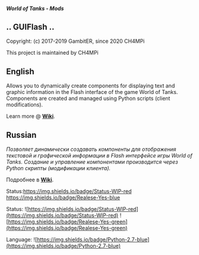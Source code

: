 ##### World of Tanks - Mods

## .. GUIFlash ..

Copyright: (c) 2017-2019 GambitER, since 2020 CH4MPi

This project is maintained by CH4MPi

## English
Allows you to dynamically create components for displaying text and graphic information in the Flash interface of the game World of Tanks. Components are created and managed using Python scripts (client modifications).

Learn more @ [**Wiki**](https://github.com/CH4MPi/GUIFlash/wiki).

## Russian
_Позволяет динамически создавать компоненты для отображения текстовой и графической информации в Flash интерфейсе игры World of Tanks. Создание и управление компонентами производится через Python скрипты (модификации клиента)._

Подробнее в [**Wiki**](https://github.com/GambitER/GUIFlash/wiki).


Status:https://img.shields.io/badge/Status-WIP-red https://img.shields.io/badge/Realese-Yes-blue

Status: ![https://img.shields.io/badge/Status-WIP-red](https://img.shields.io/badge/Status-WIP-red) ![https://img.shields.io/badge/Realese-Yes-green](https://img.shields.io/badge/Realese-Yes-green)

Language: ![https://img.shields.io/badge/Python-2.7-blue](https://img.shields.io/badge/Python-2.7-blue)
